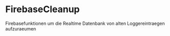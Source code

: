 # FirebaseCleanup
Firebasefunktionen um die Realtíme Datenbank von alten Loggereintraegen aufzuraeumen
